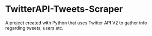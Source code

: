 # TwitterAPI-Tweets-Scraper
A project created with Python that uses Twitter API V2 to gather info regarding tweets, users etc.
